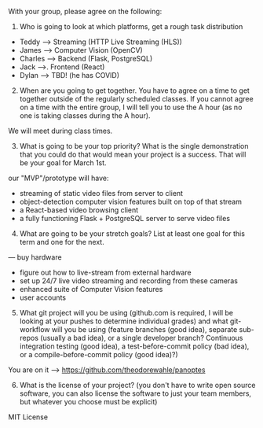 With your group, please agree on the following:

1. Who is going to look at which platforms, get a rough task distribution

- Teddy --> Streaming (HTTP Live Streaming (HLS))
- James --> Computer Vision (OpenCV)
- Charles --> Backend (Flask, PostgreSQL)
- Jack -->. Frontend (React)
- Dylan --> TBD! (he has COVID)

2. When are you going to get together. You have to agree on a time to get together outside of the regularly scheduled classes. If you cannot agree on a time with the entire group, I will tell you to use the A hour (as no one is taking classes during the A hour).
   
We will meet during class times.

3. What is going to be your top priority? What is the single demonstration that you could do that would mean your project is a success. That will be your goal for March 1st.
    
our "MVP"/prototype will have:
- streaming of static video files from server to client
- object-detection computer vision features built on top of that stream
- a React-based video browsing client
- a fully functioning Flask + PostgreSQL server to serve video files

4. What are going to be your stretch goals? List at least one goal for this term and one for the next.
  
— buy hardware
- figure out how to live-stream from external hardware
- set up 24/7 live video streaming and recording from these cameras
- enhanced suite of Computer Vision features
- user accounts

5. What git project will you be using (github.com is required, I will be looking at your pushes to determine individual grades) and what git-workflow will you be using (feature branches (good idea), separate sub-repos (usually a bad idea), or a single developer branch? Continuous integration testing (good idea), a test-before-commit policy (bad idea), or a compile-before-commit policy (good idea)?)
    
You are on it --> https://github.com/theodorewahle/panoptes

6. What is the license of your project? (you don't have to write open source software, you can also license the software to just your team members, but whatever you choose must be explicit)

MIT License

